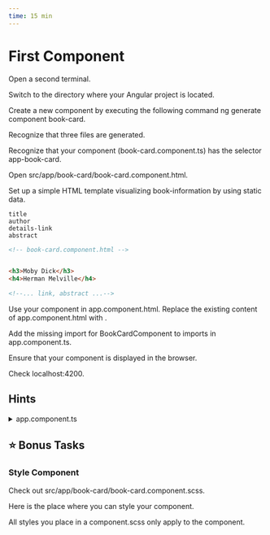 ```yaml
---
time: 15 min
---
```



# First Component

Open a second terminal.

Switch to the directory where your Angular project is located.

Create a new component by executing the following command ng generate component book-card.

Recognize that three files are generated.

Recognize that your component (book-card.component.ts) has the selector app-book-card.

Open src/app/book-card/book-card.component.html.

Set up a simple HTML template visualizing book-information by using static data.

    title
    author
    details-link
    abstract

```html
<!-- book-card.component.html -->


<h3>Moby Dick</h3>
<h4>Herman Melville</h4>  

<!--... link, abstract ...-->
```

Use your component in app.component.html. Replace the existing content of app.component.html with <app-book-card></app-book-card>.

Add the missing import for BookCardComponent to imports in app.component.ts.

Ensure that your component is displayed in the browser.

Check localhost:4200.


## Hints
<details>
<summary>app.component.ts</summary>

```ts
@Component({
  selector: 'app-root',
  standalone: true,
  imports: [BookCardComponent],
  templateUrl: './app.component.html',
  styleUrl: './app.component.scss'
})
```
</details>


## ⭐️ Bonus Tasks

### Style Component
Check out src/app/book-card/book-card.component.scss.

Here is the place where you can style your component.

All styles you place in a component.scss only apply to the component.

